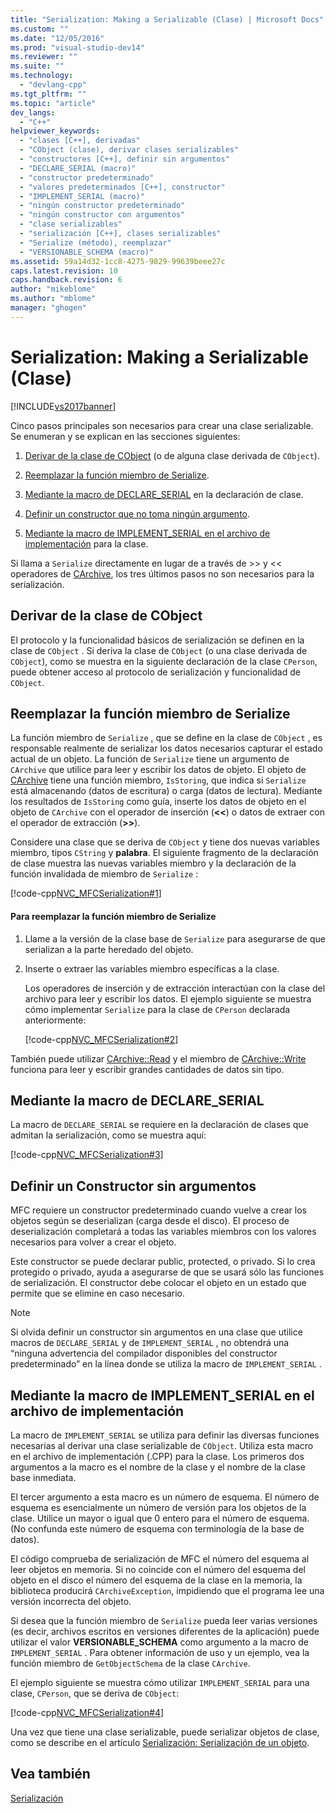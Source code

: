 ```yaml
---
title: "Serialization: Making a Serializable (Clase) | Microsoft Docs"
ms.custom: ""
ms.date: "12/05/2016"
ms.prod: "visual-studio-dev14"
ms.reviewer: ""
ms.suite: ""
ms.technology: 
  - "devlang-cpp"
ms.tgt_pltfrm: ""
ms.topic: "article"
dev_langs: 
  - "C++"
helpviewer_keywords: 
  - "clases [C++], derivadas"
  - "CObject (clase), derivar clases serializables"
  - "constructores [C++], definir sin argumentos"
  - "DECLARE_SERIAL (macro)"
  - "constructor predeterminado"
  - "valores predeterminados [C++], constructor"
  - "IMPLEMENT_SERIAL (macro)"
  - "ningún constructor predeterminado"
  - "ningún constructor con argumentos"
  - "clase serializables"
  - "serialización [C++], clases serializables"
  - "Serialize (método), reemplazar"
  - "VERSIONABLE_SCHEMA (macro)"
ms.assetid: 59a14d32-1cc8-4275-9829-99639beee27c
caps.latest.revision: 10
caps.handback.revision: 6
author: "mikeblome"
ms.author: "mblome"
manager: "ghogen"
---
```

# Serialization: Making a Serializable (Clase)
[!INCLUDE[vs2017banner](../assembler/inline/includes/vs2017banner.md)]

Cinco pasos principales son necesarios para crear una clase serializable.  Se enumeran y se explican en las secciones siguientes:  
  
1.  [Derivar de la clase de CObject](#_core_deriving_your_class_from_cobject) \(o de alguna clase derivada de `CObject`\).  
  
2.  [Reemplazar la función miembro de Serialize](#_core_overriding_the_serialize_member_function).  
  
3.  [Mediante la macro de DECLARE\_SERIAL](#_core_using_the_declare_serial_macro) en la declaración de clase.  
  
4.  [Definir un constructor que no toma ningún argumento](#_core_defining_a_constructor_with_no_arguments).  
  
5.  [Mediante la macro de IMPLEMENT\_SERIAL en el archivo de implementación](#_core_using_the_implement_serial_macro_in_the_implementation_file) para la clase.  
  
 Si llama a `Serialize` directamente en lugar de a través de \>\> y \<\< operadores de [CArchive](../mfc/reference/carchive-class.md), los tres últimos pasos no son necesarios para la serialización.  
  
##  <a name="_core_deriving_your_class_from_cobject"></a> Derivar de la clase de CObject  
 El protocolo y la funcionalidad básicos de serialización se definen en la clase de `CObject` .  Si deriva la clase de `CObject` \(o una clase derivada de `CObject`\), como se muestra en la siguiente declaración de la clase `CPerson`, puede obtener acceso al protocolo de serialización y funcionalidad de `CObject`.  
  
##  <a name="_core_overriding_the_serialize_member_function"></a> Reemplazar la función miembro de Serialize  
 La función miembro de `Serialize` , que se define en la clase de `CObject` , es responsable realmente de serializar los datos necesarios capturar el estado actual de un objeto.  La función de `Serialize` tiene un argumento de `CArchive` que utilice para leer y escribir los datos de objeto.  El objeto de [CArchive](../mfc/reference/carchive-class.md) tiene una función miembro, `IsStoring`, que indica si `Serialize` está almacenando \(datos de escritura\) o carga \(datos de lectura\).  Mediante los resultados de `IsStoring` como guía, inserte los datos de objeto en el objeto de `CArchive` con el operador de inserción \(**\<\<**\) o datos de extraer con el operador de extracción \(**\>\>**\).  
  
 Considere una clase que se deriva de `CObject` y tiene dos nuevas variables miembro, tipos `CString` y **palabra**.  El siguiente fragmento de la declaración de clase muestra las nuevas variables miembro y la declaración de la función invalidada de miembro de `Serialize` :  
  
 [!code-cpp[NVC_MFCSerialization#1](../mfc/codesnippet/CPP/serialization-making-a-serializable-class_1.h)]  
  
#### Para reemplazar la función miembro de Serialize  
  
1.  Llame a la versión de la clase base de `Serialize` para asegurarse de que serializan a la parte heredado del objeto.  
  
2.  Inserte o extraer las variables miembro específicas a la clase.  
  
     Los operadores de inserción y de extracción interactúan con la clase del archivo para leer y escribir los datos.  El ejemplo siguiente se muestra cómo implementar `Serialize` para la clase de `CPerson` declarada anteriormente:  
  
     [!code-cpp[NVC_MFCSerialization#2](../mfc/codesnippet/CPP/serialization-making-a-serializable-class_2.cpp)]  
  
 También puede utilizar [CArchive::Read](../Topic/CArchive::Read.md) y el miembro de [CArchive::Write](../Topic/CArchive::Write.md) funciona para leer y escribir grandes cantidades de datos sin tipo.  
  
##  <a name="_core_using_the_declare_serial_macro"></a> Mediante la macro de DECLARE\_SERIAL  
 La macro de `DECLARE_SERIAL` se requiere en la declaración de clases que admitan la serialización, como se muestra aquí:  
  
 [!code-cpp[NVC_MFCSerialization#3](../mfc/codesnippet/CPP/serialization-making-a-serializable-class_3.h)]  
  
##  <a name="_core_defining_a_constructor_with_no_arguments"></a> Definir un Constructor sin argumentos  
 MFC requiere un constructor predeterminado cuando vuelve a crear los objetos según se deserializan \(carga desde el disco\).  El proceso de deserialización completará a todas las variables miembros con los valores necesarios para volver a crear el objeto.  
  
 Este constructor se puede declarar public, protected, o privado.  Si lo crea protegido o privado, ayuda a asegurarse de que se usará sólo las funciones de serialización.  El constructor debe colocar el objeto en un estado que permite que se elimine en caso necesario.  
  
> [!NOTE]
>  Si olvida definir un constructor sin argumentos en una clase que utilice macros de `DECLARE_SERIAL` y de `IMPLEMENT_SERIAL` , no obtendrá una “ninguna advertencia del compilador disponibles del constructor predeterminado” en la línea donde se utiliza la macro de `IMPLEMENT_SERIAL` .  
  
##  <a name="_core_using_the_implement_serial_macro_in_the_implementation_file"></a> Mediante la macro de IMPLEMENT\_SERIAL en el archivo de implementación  
 La macro de `IMPLEMENT_SERIAL` se utiliza para definir las diversas funciones necesarias al derivar una clase serializable de `CObject`.  Utiliza esta macro en el archivo de implementación \(.CPP\) para la clase.  Los primeros dos argumentos a la macro es el nombre de la clase y el nombre de la clase base inmediata.  
  
 El tercer argumento a esta macro es un número de esquema.  El número de esquema es esencialmente un número de versión para los objetos de la clase.  Utilice un mayor o igual que 0 entero para el número de esquema. \(No confunda este número de esquema con terminología de la base de datos\).  
  
 El código comprueba de serialización de MFC el número del esquema al leer objetos en memoria.  Si no coincide con el número del esquema del objeto en el disco el número del esquema de la clase en la memoria, la biblioteca producirá `CArchiveException`, impidiendo que el programa lee una versión incorrecta del objeto.  
  
 Si desea que la función miembro de `Serialize` pueda leer varias versiones \(es decir, archivos escritos en versiones diferentes de la aplicación\) puede utilizar el valor **VERSIONABLE\_SCHEMA** como argumento a la macro de `IMPLEMENT_SERIAL` .  Para obtener información de uso y un ejemplo, vea la función miembro de `GetObjectSchema` de la clase `CArchive`.  
  
 El ejemplo siguiente se muestra cómo utilizar `IMPLEMENT_SERIAL` para una clase, `CPerson`, que se deriva de `CObject`:  
  
 [!code-cpp[NVC_MFCSerialization#4](../mfc/codesnippet/CPP/serialization-making-a-serializable-class_4.cpp)]  
  
 Una vez que tiene una clase serializable, puede serializar objetos de clase, como se describe en el artículo [Serialización: Serialización de un objeto](../mfc/serialization-serializing-an-object.md).  
  
## Vea también  
 [Serialización](../mfc/serialization-in-mfc.md)